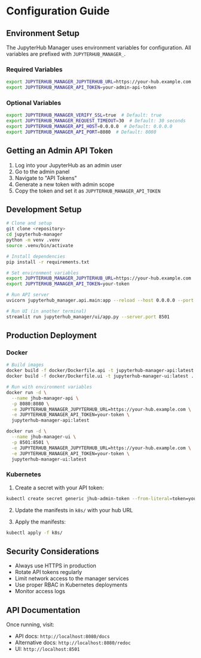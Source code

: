 # Configuration Guide

## Environment Setup

The JupyterHub Manager uses environment variables for configuration. All variables are prefixed with `JUPYTERHUB_MANAGER_`.

### Required Variables

```bash
export JUPYTERHUB_MANAGER_JUPYTERHUB_URL=https://your-hub.example.com
export JUPYTERHUB_MANAGER_API_TOKEN=your-admin-api-token
```

### Optional Variables

```bash
export JUPYTERHUB_MANAGER_VERIFY_SSL=true  # Default: true
export JUPYTERHUB_MANAGER_REQUEST_TIMEOUT=30  # Default: 30 seconds
export JUPYTERHUB_MANAGER_API_HOST=0.0.0.0  # Default: 0.0.0.0
export JUPYTERHUB_MANAGER_API_PORT=8080  # Default: 8080
```

## Getting an Admin API Token

1. Log into your JupyterHub as an admin user
2. Go to the admin panel
3. Navigate to "API Tokens"
4. Generate a new token with admin scope
5. Copy the token and set it as `JUPYTERHUB_MANAGER_API_TOKEN`

## Development Setup

```bash
# Clone and setup
git clone <repository>
cd jupyterhub-manager
python -m venv .venv
source .venv/bin/activate

# Install dependencies
pip install -r requirements.txt

# Set environment variables
export JUPYTERHUB_MANAGER_JUPYTERHUB_URL=https://your-hub.example.com
export JUPYTERHUB_MANAGER_API_TOKEN=your-token

# Run API server
uvicorn jupyterhub_manager.api.main:app --reload --host 0.0.0.0 --port 8080

# Run UI (in another terminal)
streamlit run jupyterhub_manager/ui/app.py --server.port 8501
```

## Production Deployment

### Docker

```bash
# Build images
docker build -f docker/Dockerfile.api -t jupyterhub-manager-api:latest .
docker build -f docker/Dockerfile.ui -t jupyterhub-manager-ui:latest .

# Run with environment variables
docker run -d \
  --name jhub-manager-api \
  -p 8080:8080 \
  -e JUPYTERHUB_MANAGER_JUPYTERHUB_URL=https://your-hub.example.com \
  -e JUPYTERHUB_MANAGER_API_TOKEN=your-token \
  jupyterhub-manager-api:latest

docker run -d \
  --name jhub-manager-ui \
  -p 8501:8501 \
  -e JUPYTERHUB_MANAGER_JUPYTERHUB_URL=https://your-hub.example.com \
  -e JUPYTERHUB_MANAGER_API_TOKEN=your-token \
  jupyterhub-manager-ui:latest
```

### Kubernetes

1. Create a secret with your API token:
```bash
kubectl create secret generic jhub-admin-token --from-literal=token=your-token
```

2. Update the manifests in `k8s/` with your hub URL

3. Apply the manifests:
```bash
kubectl apply -f k8s/
```

## Security Considerations

- Always use HTTPS in production
- Rotate API tokens regularly
- Limit network access to the manager services
- Use proper RBAC in Kubernetes deployments
- Monitor access logs

## API Documentation

Once running, visit:
- API docs: `http://localhost:8080/docs`
- Alternative docs: `http://localhost:8080/redoc`
- UI: `http://localhost:8501`
